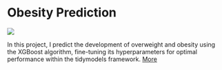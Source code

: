 # Obesity Prediction
![](https://github.com/VeroGI/portfolio/tree/master/assets/img/weight.jpg)

In this project, I predict the development of overweight and obesity using the XGBoost algorithm, fine-tuning its hyperparameters for optimal performance within the tidymodels framework.
[More](https://github.com/VeroGI/ObesityPrediction/blob/main/README.md)
